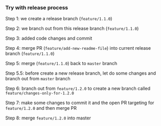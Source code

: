 ### Try with release process

Step 1: we create a release branch (`feature/1.1.0`)

Step 2: we branch out from this release branch (`feature/1.1.0`)

Step 3: added code changes and commit

Step 4: merge PR (`feature/add-new-readme-file`) into current release branch (`feature/1.1.0`)

Step 5: merge (`feature/1.1.0`) back to `master` branch

Step 5.5: before create a new release branch, let do some changes and branch out from `master` branch

Step 6: branch out from `feature/1.2.0` to create a new branch called `feature/changes-only-for-1.2.0`

Step 7: make some changes to commit it and the open PR targeting for `feature/1.2.0` and then merge PR

Step 8: merge `feature/1.2.0` into master

